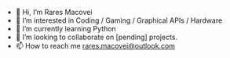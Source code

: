- 👋 Hi, I’m Rares Macovei
- 👀 I’m interested in Coding / Gaming / Graphical APIs / Hardware
- 🌱 I’m currently learning Python
- 💞️ I’m looking to collaborate on [pending] projects.
- 📫 How to reach me rares.macovei@outlook.com

<!---
RareMv/RareMv is a ✨ special ✨ repository because its `README.md` (this file) appears on your GitHub profile.
You can click the Preview link to take a look at your changes.
--->
